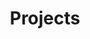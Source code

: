 ---
title: "Projects"  # Add a page title.
summary: "Projects portfolio"  # Add a page description.
type: "widget_page"  # Page type is a Widget Page
---